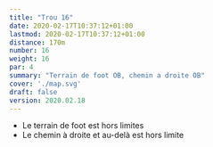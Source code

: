 ```yaml
---
title: "Trou 16"
date: 2020-02-17T10:37:12+01:00
lastmod: 2020-02-17T10:37:12+01:00
distance: 170m
number: 16
weight: 16
par: 4
summary: "Terrain de foot OB, chemin a droite OB"
cover: './map.svg'
draft: false
version: 2020.02.18
---
```


 - Le terrain de foot est hors limites
 - Le chemin à droite et au-delà est hors limite 